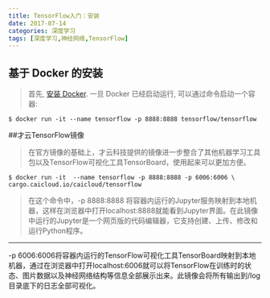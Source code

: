 ```yaml
---
title: TensorFlow入门：安装
date: 2017-07-14
categories: 深度学习
tags: [深度学习,神经网络,TensorFlow]
---
```

## 基于 Docker 的安装
>首先, [安装 Docker](https://docs.docker.com/engine/installation/). 一旦 Docker 已经启动运行, 可以通过命令启动一个容器:

>   
    $ docker run -it --name tensorflow -p 8888:8888 tensorflow/tensorflow

##才云TensorFlow镜像
>在官方镜像的基础上，才云科技提供的镜像进一步整合了其他机器学习工具包以及TensorFlow可视化工具TensorBoard，使用起来可以更加方便。
>   
    $ docker run -it  --name tensorflow -p 8888:8888 -p 6006:6006 \
    cargo.caicloud.io/caicloud/tensorflow

>在这个命令中，-p 8888:8888 将容器内运行的Jupyter服务映射到本地机器，这样在浏览器中打开localhost:8888就能看到Jupyter界面。在此镜像中运行的Jupyter是一个网页版的代码编辑器，它支持创建、上传、修改和运行Python程序。
***
-p 6006:6006将容器内运行的TensorFlow可视化工具TensorBoard映射到本地机器，通过在浏览器中打开localhost:6006就可以将TensorFlow在训练时的状态、图片数据以及神经网络结构等信息全部展示出来。此镜像会将所有输出到/log目录底下的日志全部可视化。
